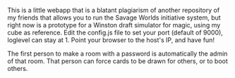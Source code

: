 This is a little webapp that is a blatant plagiarism of another repository of my friends that allows you to run the Savage Worlds initiative system, but right now is a prototype for a Winston draft simulator for magic, using my cube as reference.  Edit the config.js file to set your port (default of 9000), loglevel can stay at 1.  Point your browser to the host's IP, and have fun!

The first person to make a room with a password is automatically the admin of that room.  That person can force cards to be drawn for others, or to boot others.

